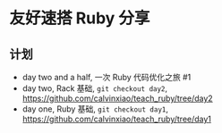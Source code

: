 # 友好速搭 Ruby 分享

## 计划 

- day two and a half, 一次 Ruby 代码优化之旅 #1
- day two, Rack 基础, `git checkout day2`, https://github.com/calvinxiao/teach_ruby/tree/day2
- day one, Ruby 基础, `git checkout day1`, https://github.com/calvinxiao/teach_ruby/tree/day1


